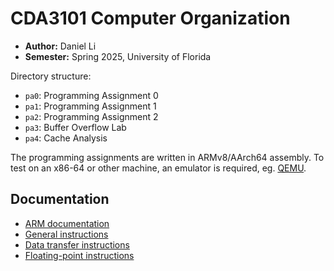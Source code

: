 # CDA3101 Computer Organization

- **Author:** Daniel Li
- **Semester:** Spring 2025, University of Florida

Directory structure:

- `pa0`: Programming Assignment 0
- `pa1`: Programming Assignment 1
- `pa2`: Programming Assignment 2
- `pa3`: Buffer Overflow Lab
- `pa4`: Cache Analysis

The programming assignments are written in ARMv8/AArch64 assembly.
To test on an x86-64 or other machine, an emulator is required, eg.
[QEMU](https://www.qemu.org).

## Documentation

- [ARM documentation](https://developer.arm.com/documentation)
- [General instructions](https://developer.arm.com/documentation/dui0801/l/A64-General-Instructions/A64-instructions-in-alphabetical-order)
- [Data transfer instructions](https://developer.arm.com/documentation/dui0801/l/A64-Data-Transfer-Instructions/A64-data-transfer-instructions-in-alphabetical-order)
- [Floating-point instructions](https://developer.arm.com/documentation/dui0801/l/A64-Floating-point-Instructions/A64-floating-point-instructions-in-alphabetical-order)
